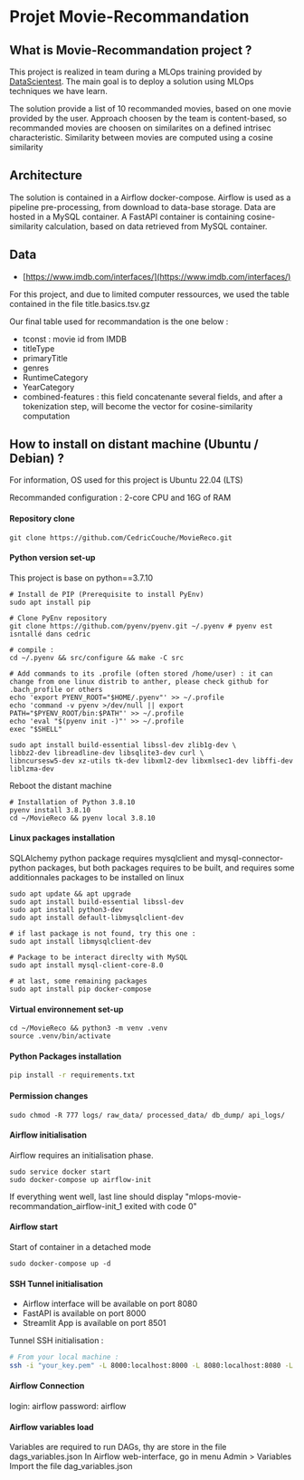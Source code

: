 # Projet Movie-Recommandation


## What is Movie-Recommandation project ?

This project is realized in team during a MLOps training provided by [DataScientest](https://datascientest.com/).
The main goal is to deploy a solution using MLOps techniques we have learn.

The solution provide a list of 10 recommanded movies, based on one movie provided by the user.
Approach choosen by the team is content-based, so recommanded movies are choosen on similarites on a defined intrisec characteristic.
Similarity between movies are computed using a cosine similarity


## Architecture

The solution is contained in a Airflow docker-compose.
Airflow is used as a pipeline pre-processing, from download to data-base storage.
Data are hosted in a MySQL container.
A FastAPI container is containing cosine-similarity calculation, based on data retrieved from MySQL container.


## Data

- [https://www.imdb.com/interfaces/](https://www.imdb.com/interfaces/)

For this project, and due to limited computer ressources, we used the table contained in the file title.basics.tsv.gz

Our final table used for recommandation is the one below :
- tconst : movie id from IMDB
- titleType
- primaryTitle
- genres
- RuntimeCategory
- YearCategory 
- combined-features : this field concatenante several fields, and after a tokenization step, will become the vector for cosine-similarity computation



## How to install on distant machine (Ubuntu / Debian) ?

For information, OS used for this project is Ubuntu 22.04 (LTS)

Recommanded configuration : 2-core CPU and 16G of RAM


#### Repository clone

``` 
git clone https://github.com/CedricCouche/MovieReco.git
```

#### Python version set-up

This project is base on python==3.7.10

```
# Install de PIP (Prerequisite to install PyEnv)
sudo apt install pip

# Clone PyEnv repository
git clone https://github.com/pyenv/pyenv.git ~/.pyenv # pyenv est isntallé dans cedric

# compile :
cd ~/.pyenv && src/configure && make -C src

# Add commands to its .profile (often stored /home/user) : it can change from one linux distrib to anther, please check github for .bach_profile or others
echo 'export PYENV_ROOT="$HOME/.pyenv"' >> ~/.profile
echo 'command -v pyenv >/dev/null || export PATH="$PYENV_ROOT/bin:$PATH"' >> ~/.profile
echo 'eval "$(pyenv init -)"' >> ~/.profile
exec "$SHELL"

sudo apt install build-essential libssl-dev zlib1g-dev \
libbz2-dev libreadline-dev libsqlite3-dev curl \
libncursesw5-dev xz-utils tk-dev libxml2-dev libxmlsec1-dev libffi-dev liblzma-dev
```

Reboot the distant machine

```
# Installation of Python 3.8.10
pyenv install 3.8.10
cd ~/MovieReco && pyenv local 3.8.10
```

#### Linux packages installation

SQLAlchemy python package requires  mysqlclient and  mysql-connector-python packages, but both packages requires to be built, and requires some additionnales packages to be installed on linux

```
sudo apt update && apt upgrade
sudo apt install build-essential libssl-dev
sudo apt install python3-dev
sudo apt install default-libmysqlclient-dev

# if last package is not found, try this one : 
sudo apt install libmysqlclient-dev

# Package to be interact direclty with MySQL
sudo apt install mysql-client-core-8.0

# at last, some remaining packages
sudo apt install pip docker-compose
```

#### Virtual environnement set-up

```
cd ~/MovieReco && python3 -m venv .venv
source .venv/bin/activate
```

#### Python Packages installation

``` bash
pip install -r requirements.txt
```


#### Permission changes

```
sudo chmod -R 777 logs/ raw_data/ processed_data/ db_dump/ api_logs/
```

#### Airflow initialisation

Airflow requires an initialisation phase.

```
sudo service docker start
sudo docker-compose up airflow-init
```

If everything went well, last line should display "mlops-movie-recommandation_airflow-init_1 exited with code 0"

#### Airflow start

Start of container in a detached mode
```
sudo docker-compose up -d
```

#### SSH Tunnel initialisation

- Airflow interface will be available on port 8080
- FastAPI is available on port 8000
- Streamlit App is available on port 8501

Tunnel SSH initialisation :
``` bash
# From your local machine :
ssh -i "your_key.pem" -L 8000:localhost:8000 -L 8080:localhost:8080 -L 8501:localhost:8501 user@server-ip-address

```

#### Airflow Connection

login: airflow
password: airflow

#### Airflow variables load

Variables are required to run DAGs, thy are store in the file dags_variables.json
In Airflow web-interface, go in menu Admin > Variables
Import the file dag_variables.json




